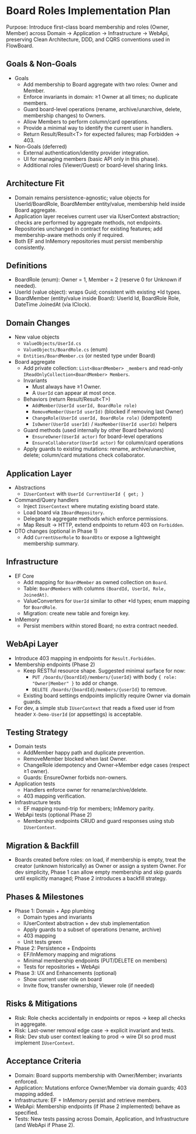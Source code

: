 # Board Roles Implementation Plan

Purpose: Introduce first-class board membership and roles (Owner, Member) across Domain → Application → Infrastructure → WebApi, preserving Clean Architecture, DDD, and CQRS conventions used in FlowBoard.

## Goals & Non-Goals

- Goals
  - Add membership to Board aggregate with two roles: Owner and Member.
  - Enforce invariants in domain: ≥1 Owner at all times; no duplicate members.
  - Guard board-level operations (rename, archive/unarchive, delete, membership changes) to Owners.
  - Allow Members to perform column/card operations.
  - Provide a minimal way to identify the current user in handlers.
  - Return Result/Result\<T\> for expected failures; map Forbidden → 403.
- Non-Goals (deferred)
  - External authentication/identity provider integration.
  - UI for managing members (basic API only in this phase).
  - Additional roles (Viewer/Guest) or board-level sharing links.

## Architecture Fit

- Domain remains persistence-agnostic; value objects for UserId/BoardRole, BoardMember entity/value, membership held inside Board aggregate.
- Application layer receives current user via IUserContext abstraction; checks are performed by aggregate methods, not endpoints.
- Repositories unchanged in contract for existing features; add membership-aware methods only if required.
- Both EF and InMemory repositories must persist membership consistently.

## Definitions

- BoardRole (enum): Owner = 1, Member = 2 (reserve 0 for Unknown if needed).
- UserId (value object): wraps Guid; consistent with existing *Id types.
- BoardMember (entity/value inside Board): UserId Id, BoardRole Role, DateTime JoinedAt (via IClock).

## Domain Changes

- New value objects
  - `ValueObjects/UserId.cs`
  - `ValueObjects/BoardRole.cs` (enum)
  - `Entities/BoardMember.cs` (or nested type under Board)
- Board aggregate
  - Add private collection: `List<BoardMember> _members` and read-only `IReadOnlyCollection<BoardMember> Members`.
  - Invariants
    - Must always have ≥1 Owner.
    - A `UserId` can appear at most once.
  - Behaviors (return Result/Result\<T\>)
    - `AddMember(UserId userId, BoardRole role)`
    - `RemoveMember(UserId userId)` (blocked if removing last Owner)
    - `ChangeRole(UserId userId, BoardRole role)` (idempotent)
    - `IsOwner(UserId userId)` / `HasMember(UserId userId)` helpers
  - Guard methods (used internally by other Board behaviors)
    - `EnsureOwner(UserId actor)` for board-level operations
    - `EnsureCollaborator(UserId actor)` for column/card operations
  - Apply guards to existing mutations: rename, archive/unarchive, delete; column/card mutations check collaborator.

## Application Layer

- Abstractions
  - `IUserContext` with `UserId CurrentUserId { get; }`
- Command/Query handlers
  - Inject `IUserContext` where mutating existing board state.
  - Load board via `IBoardRepository`.
  - Delegate to aggregate methods which enforce permissions.
  - Map Result → HTTP, extend endpoints to return 403 on `Forbidden`.
- DTO changes (optional in Phase 1)
  - Add `CurrentUserRole` to `BoardDto` or expose a lightweight membership summary.

## Infrastructure

- EF Core
  - Add mapping for `BoardMember` as owned collection on `Board`.
  - Table: `BoardMembers` with columns `(BoardId, UserId, Role, JoinedAt)`.
  - ValueConverters for `UserId` similar to other *Id types; enum mapping for `BoardRole`.
  - Migration: create new table and foreign key.
- InMemory
  - Persist members within stored Board; no extra contract needed.

## WebApi Layer

- Introduce 403 mapping in endpoints for `Result.Forbidden`.
- Membership endpoints (Phase 2)
  - Keep RESTful resource shape. Suggested minimal surface for now:
    - `PUT /boards/{boardId}/members/{userId}` with body `{ role: "Owner|Member" }` to add or change.
    - `DELETE /boards/{boardId}/members/{userId}` to remove.
  - Existing board settings endpoints implicitly require Owner via domain guards.
- For dev, a simple stub `IUserContext` that reads a fixed user id from header `X-Demo-UserId` (or appsettings) is acceptable.

## Testing Strategy

- Domain tests
  - AddMember happy path and duplicate prevention.
  - RemoveMember blocked when last Owner.
  - ChangeRole idempotency and Owner→Member edge cases (respect ≥1 owner).
  - Guards: EnsureOwner forbids non-owners.
- Application tests
  - Handlers enforce owner for rename/archive/delete.
  - 403 mapping verification.
- Infrastructure tests
  - EF mapping round-trip for members; InMemory parity.
- WebApi tests (optional Phase 2)
  - Membership endpoints CRUD and guard responses using stub `IUserContext`.

## Migration & Backfill

- Boards created before roles: on load, if membership is empty, treat the creator (unknown historically) as Owner or assign a system Owner. For dev simplicity, Phase 1 can allow empty membership and skip guards until explicitly managed; Phase 2 introduces a backfill strategy.

## Phases & Milestones

- Phase 1: Domain + App plumbing
  - Domain types and invariants
  - IUserContext abstraction + dev stub implementation
  - Apply guards to a subset of operations (rename, archive)
  - 403 mapping
  - Unit tests green
- Phase 2: Persistence + Endpoints
  - EF/InMemory mapping and migrations
  - Minimal membership endpoints (PUT/DELETE on members)
  - Tests for repositories + WebApi
- Phase 3: UX and Enhancements (optional)
  - Show current user role on board
  - Invite flow, transfer ownership, Viewer role (if needed)

## Risks & Mitigations

- Risk: Role checks accidentally in endpoints or repos → keep all checks in aggregate.
- Risk: Last-owner removal edge case → explicit invariant and tests.
- Risk: Dev stub user context leaking to prod → wire DI so prod must implement `IUserContext`.

## Acceptance Criteria

- Domain: Board supports membership with Owner/Member; invariants enforced.
- Application: Mutations enforce Owner/Member via domain guards; 403 mapping added.
- Infrastructure: EF + InMemory persist and retrieve members.
- WebApi: Membership endpoints (if Phase 2 implemented) behave as specified.
- Tests: New tests passing across Domain, Application, and Infrastructure (and WebApi if Phase 2).
